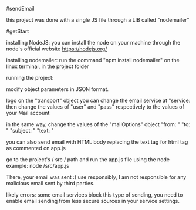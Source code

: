 #sendEmail

this project was done with a single JS file through a LIB called "nodemailer"

#getStart

installing NodeJS:
you can install the node on your machine through the node's official website
https://nodejs.org/

installing nodemailer:
run the command "npm install nodemailer" on the linux terminal, in the project folder

running the project:

modify object parameters in JSON format.

logo on the "transport" object
you can change the email service at "service: <your email service>
then change the values ​​of "user" and "pass" respectively to the values ​​of your Mail account

in the same way, change the values ​​of the "mailOptions" object
"from: <sender email>"
"to: <recipient email>"
"subject: <email subject>"
"text: <email text>"

you can also send email with HTML body replacing the text tag for html tag as commented on app.js

go to the project's / src / path and run the app.js file using the node
example: node /src/app.js

There, your email was sent :)
use responsibly, I am not responsible for any malicious email sent by third parties.

likely errors:
some email services block this type of sending, you need to enable email sending from less secure sources in your service settings.
